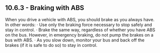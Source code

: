 ## 10.6.3 - Braking with ABS
When you drive a vehicle with ABS, you should brake as you always have. In other words:
· Use only the braking force necessary to stop safely and stay in control.
· Brake the same way, regardless of whether you have ABS on the bus. However, in emergency braking, do not pump the brakes on a bus with ABS.
· As you slow down, monitor your bus and back off the brakes (if it is safe to do so) to stay in control.